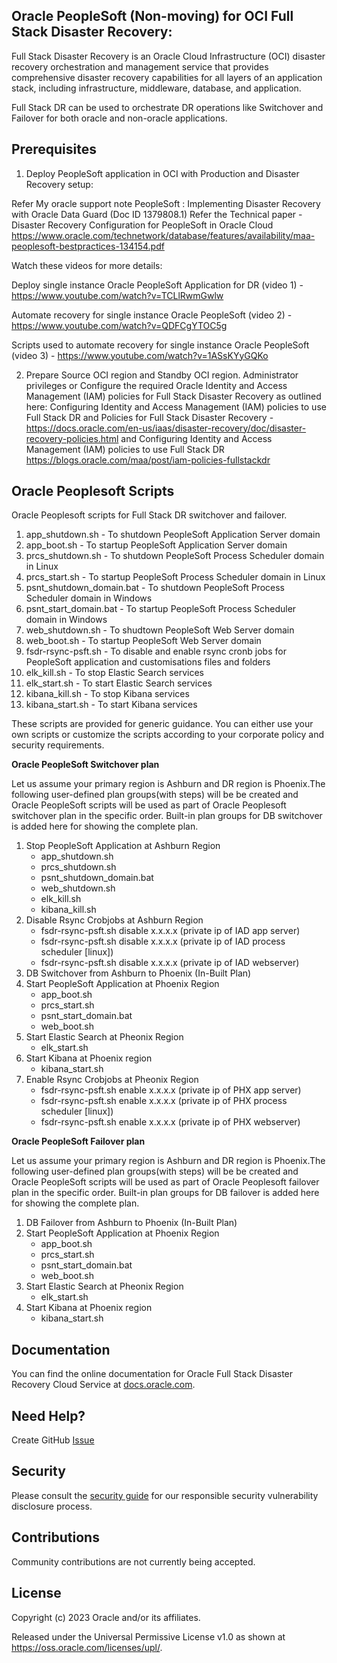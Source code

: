 ## Oracle PeopleSoft (Non-moving) for OCI Full Stack Disaster Recovery:

Full Stack Disaster Recovery is an Oracle Cloud Infrastructure (OCI) disaster recovery orchestration and management service that provides comprehensive disaster recovery capabilities for all layers of an application stack, including infrastructure, middleware, database, and application.

Full Stack DR can be used to orchestrate DR operations like Switchover and Failover for both oracle and non-oracle applications.

## Prerequisites

1. Deploy PeopleSoft application in OCI with Production and Disaster Recovery setup:

Refer My oracle support note PeopleSoft : Implementing Disaster Recovery with Oracle Data Guard (Doc ID 1379808.1)
Refer the Technical paper - Disaster Recovery Configuration for PeopleSoft in Oracle Cloud https://www.oracle.com/technetwork/database/features/availability/maa-peoplesoft-bestpractices-134154.pdf

Watch these videos for more details:
 
Deploy single instance Oracle PeopleSoft Application for DR (video 1) - https://www.youtube.com/watch?v=TCLlRwmGwlw
 
Automate recovery for single instance Oracle PeopleSoft (video 2) - https://www.youtube.com/watch?v=QDFCgYTOC5g

Scripts used to automate recovery for single instance Oracle PeopleSoft (video 3) -  https://www.youtube.com/watch?v=1ASsKYyGQKo

2. Prepare Source OCI region and Standby OCI region. Administrator privileges or Configure the required Oracle Identity and Access Management (IAM) policies for Full Stack Disaster Recovery as outlined here: Configuring Identity and Access Management (IAM) policies to use Full Stack DR and Policies for Full Stack Disaster Recovery -https://docs.oracle.com/en-us/iaas/disaster-recovery/doc/disaster-recovery-policies.html and Configuring Identity and Access Management (IAM) policies to use Full Stack DR https://blogs.oracle.com/maa/post/iam-policies-fullstackdr

## Oracle Peoplesoft Scripts

Oracle Peoplesoft scripts for Full Stack DR switchover and failover.

01. app_shutdown.sh - To shutdown PeopleSoft Application Server domain  
02. app_boot.sh - To startup PeopleSoft Application Server domain  
03. prcs_shutdown.sh - To shutdown PeopleSoft Process Scheduler domain in Linux  
04. prcs_start.sh - To startup PeopleSoft Process Scheduler domain in Linux  
05. psnt_shutdown_domain.bat - To shutdown PeopleSoft Process Scheduler domain in Windows  
06. psnt_start_domain.bat - To startup PeopleSoft Process Scheduler domain in Windows  
07. web_shutdown.sh - To shudtown PeopleSoft Web Server domain  
08. web_boot.sh - To startup PeopleSoft Web Server domain  
09. fsdr-rsync-psft.sh - To disable and enable rsync cronb jobs for PeopleSoft application and customisations files and folders  
10. elk_kill.sh - To stop Elastic Search services  
11. elk_start.sh - To start Elastic Search services  
12. kibana_kill.sh - To stop Kibana services  
13. kibana_start.sh - To start Kibana services  

These scripts are provided for generic guidance. You can either use your own scripts or customize the scripts according to your corporate policy and security requirements.

**Oracle PeopleSoft Switchover plan**

Let us assume your primary region is Ashburn and DR region is Phoenix.The following user-defined plan groups(with steps) will be be created and Oracle PeopleSoft scripts will be used as part of Oracle Peoplesoft switchover plan in the specific order. Built-in plan groups for DB switchover is added here for showing the complete plan.

1. Stop PeopleSoft Application at Ashburn Region
    - app_shutdown.sh
    - prcs_shutdown.sh
    - psnt_shutdown_domain.bat
    - web_shutdown.sh
    - elk_kill.sh
    - kibana_kill.sh
2. Disable Rsync Crobjobs at Ashburn Region
    - fsdr-rsync-psft.sh  disable x.x.x.x  (private ip of IAD app server)
    - fsdr-rsync-psft.sh  disable x.x.x.x  (private ip of IAD process scheduler [linux])
    - fsdr-rsync-psft.sh  disable x.x.x.x  (private ip of IAD webserver)
3. DB Switchover from Ashburn to Phoenix (In-Built Plan)
4. Start PeopleSoft Application at Phoenix Region
    - app_boot.sh
    - prcs_start.sh
    - psnt_start_domain.bat
    - web_boot.sh
5. Start Elastic Search at Pheonix Region
    - elk_start.sh
6. Start Kibana at Phoenix region
    - kibana_start.sh
7. Enable Rsync Crobjobs at Pheonix Region
    - fsdr-rsync-psft.sh  enable x.x.x.x  (private ip of PHX app server)
    - fsdr-rsync-psft.sh  enable x.x.x.x  (private ip of PHX process scheduler [linux])
    - fsdr-rsync-psft.sh  enable x.x.x.x  (private ip of PHX webserver)


**Oracle PeopleSoft Failover plan**

Let us assume your primary region is Ashburn and DR region is Phoenix.The following user-defined plan groups(with steps) will be be created and Oracle PeopleSoft scripts will be used as part of Oracle Peoplesoft failover plan in the specific order. Built-in plan groups for DB failover is added here for showing the complete plan.

1. DB Failover from Ashburn to Phoenix (In-Built Plan)
2. Start PeopleSoft Application at Phoenix Region
    - app_boot.sh
    - prcs_start.sh
    - psnt_start_domain.bat
    - web_boot.sh
3. Start Elastic Search at Pheonix Region
    - elk_start.sh
4. Start Kibana at Phoenix region
    - kibana_start.sh


## Documentation

You can find the online documentation for Oracle Full Stack Disaster Recovery Cloud Service at [docs.oracle.com](https://docs.oracle.com/en-us/iaas/disaster-recovery/doc/overview-disaster-recovery.html).

## Need Help?

Create GitHub [Issue](https://github.com/oracle-samples/full-stack-disaster-recovery/issues)

## Security

Please consult the [security guide](./SECURITY.md) for our responsible security vulnerability disclosure process.

## Contributions

Community contributions are not currently being accepted.

## License

Copyright (c) 2023 Oracle and/or its affiliates.

Released under the Universal Permissive License v1.0 as shown at
<https://oss.oracle.com/licenses/upl/>.
